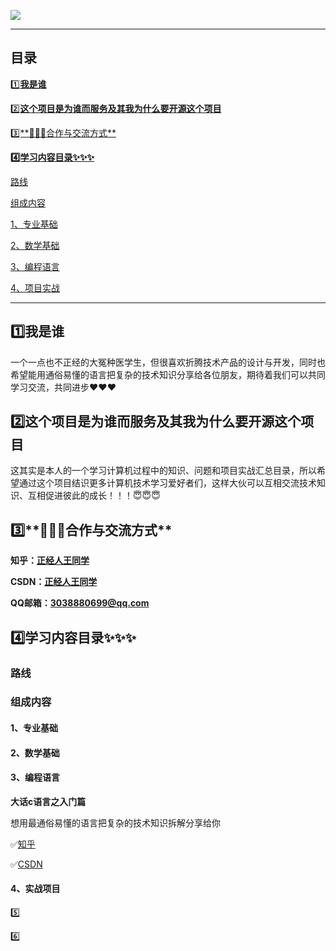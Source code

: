 ![](https://cdn.jsdelivr.net/gh/zjrwtx/myphotos@main/carles-rabada-GulyvMt9UwI-unsplash.jpg)

------



## **目录**

[ 1️⃣**我是谁**](#1)

[ 2️⃣**这个项目是为谁而服务及其我为什么要开源这个项目**](#2)

[ 3️⃣**📮📮📮合作与交流方式**](#3)

**[ 4️⃣学习内容目录✨✨✨](#4)**

[路线](#4.1)

[组成内容](#4.2)

[1、专业基础](#4.2.1)
	
[2、数学基础](#4.2.2)
	
[3、编程语言](#4.2.3)
	
[4、项目实战](#4.2.4)

------




<p id="1"></p>   

## 1️⃣**我是谁**

一个一点也不正经的大冤种医学生，但很喜欢折腾技术产品的设计与开发，同时也希望能用通俗易懂的语言把复杂的技术知识分享给各位朋友，期待着我们可以共同学习交流，共同进步❤️❤️❤️





<p id="2"></p>

## 2️⃣**这个项目是为谁而服务及其我为什么要开源这个项目**

这其实是本人的一个学习计算机过程中的知识、问题和项目实战汇总目录，所以希望通过这个项目结识更多计算机技术学习爱好者们，这样大伙可以互相交流技术知识、互相促进彼此的成长！！！😇😇😇





<p id="3"></p>

## 3️⃣**📮📮📮合作与交流方式**

**知乎：[正经人王同学](https://www.zhihu.com/people/30-95-6-63)**

**CSDN：[正经人王同学](https://blog.csdn.net/weixin_52887464?spm=1000.2115.3001.5343)**

**QQ邮箱：3038880699@qq.com**



<p id="4"></p>

## 4️⃣学习内容目录✨✨✨

<p id="4.1"></p>

### 路线


<p id="4.2"></p>

### 组成内容

<p id="4.2.1"></p>

#### 1、专业基础

<p id="4.2.2"></p>

#### 2、数学基础

<p id="4.2.3"></p>

#### 3、编程语言

**大话c语言之入门篇**

想用最通俗易懂的语言把复杂的技术知识拆解分享给你

✅[知乎](https://www.zhihu.com/column/c_1520905911640461312)

✅[CSDN](https://blog.csdn.net/weixin_52887464/category_11871658.html?spm=1001.2014.3001.5482)





<p id="4.2.3.2"></p>

<p id="4.2.4"></p>

#### 4、实战项目





5️⃣

6️⃣
